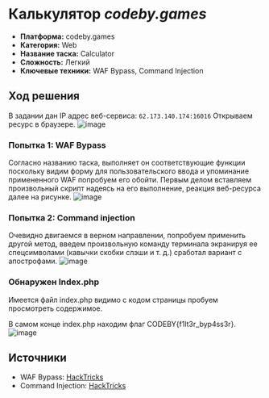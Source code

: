 # Калькулятор *codeby.games*


- **Платформа:** codeby.games
- **Категория:** Web
- **Название таска:** Calculator
- **Сложность:** Легкий
- **Ключевые техники:** WAF Bypass, Command Injection

## Ход решения

В задании дан IP адрес веб-сервиса:  `62.173.140.174:16016`
Открываем ресурс в браузере.
![image](https://github.com/JustBruh/CTF-Writeups/assets/60921666/142c570e-1cd6-495b-a326-04d40f00dfb6)

### Попытка 1: WAF Bypass

Согласно названию таска, выполняет он соответствующие
функции поскольку видим форму для пользовательского ввода и упоминание
примененного WAF попробуем его обойти. 
Первым делом вставляем произвольный скрипт надеясь на его
выполнение, реакция веб-ресурса далее на рисунке.
![image](https://github.com/JustBruh/CTF-Writeups/assets/60921666/d479708f-ad56-4538-bbc8-438b148701ca)

### Попытка 2: Command injection

Очевидно двигаемся в верном направлении, попробуем применить
другой метод, введем произвольную команду терминала экранируя ее
спецсимволами (кавычки скобки слэши и т. д.) сработал вариант с
апострофами.
![image](https://github.com/JustBruh/CTF-Writeups/assets/60921666/803e2ea2-dd8f-4483-a00f-dcf2154205cc)

### Обнаружен Index.php

Имеется файл index.php видимо с кодом страницы пробуем
просмотреть содержимое.

В самом конце index.php находим флаг CODEBY{f1lt3r_byp4ss3r}.
![image](https://github.com/JustBruh/CTF-Writeups/assets/60921666/8a2ac3be-429a-4888-96ca-518937ccb90e)

## Источники

- WAF Bypass: [HackTricks](https://book.hacktricks.xyz/network-services-pentesting/pentesting-web/waf-bypass)
- Command Injection: [HackTricks](https://book.hacktricks.xyz/pentesting-web/command-injection)
